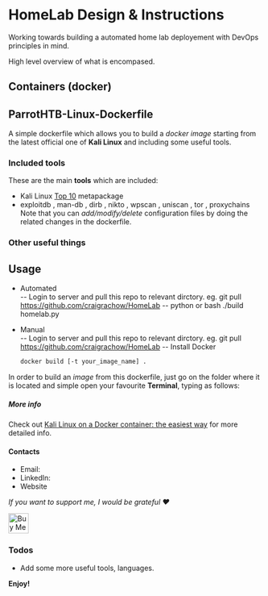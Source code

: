 # HomeLab Design & Instructions
Working towards building a automated home lab deployement with DevOps principles in mind.  

High level overview of what is encompased. 

## Containers (docker)

## ParrotHTB-Linux-Dockerfile  
A simple dockerfile which allows you to build a _docker image_ starting from the latest official one of **Kali Linux** and including some useful tools.  
### Included tools  
These are the main **tools** which are included:
- Kali Linux [Top 10](https://tools.kali.org/kali-metapackages) metapackage
- exploitdb , man-db , dirb , nikto , wpscan , uniscan , tor , proxychains  
Note that you can _add/modify/delete_ configuration files by doing the related changes in the dockerfile.
### Other useful things  

  

## Usage
- Automated  
 -- Login to server and pull this repo to relevant dirctory. eg. git pull https://github.com/craigrachow/HomeLab
 -- python or bash ./build homelab.py

- Manual  
 -- Login to server and pull this repo to relevant dirctory. eg. git pull https://github.com/craigrachow/HomeLab
 -- Install Docker 
  ```sh
  docker build [-t your_image_name] .
  ```
In order to build an _image_ from this dockerfile, just go on the folder where it is located and simple open your favourite **Terminal**, typing as follows:



##### More info

Check out [Kali Linux on a Docker container: the easiest way](https://tsumarios.github.io/blog/2022/09/17/kali-linux-docker-container/) for more detailed info.

#### Contacts  
- Email: 
- LinkedIn: 
- Website

_If you want to support me, I would be grateful ❤️_

<a href="https://www.buymeacoffee.com/tsumarios" target="_blank"><img
        src="https://cdn.buymeacoffee.com/buttons/default-orange.png" alt="Buy Me A Coffee" height="40"></a>

### Todos  
- Add some more useful tools, languages.

**Enjoy!**
